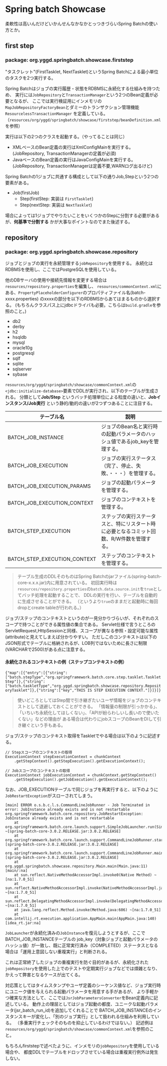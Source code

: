 # Spring batch Showcase

柔軟性は高いんだけどいかんせんなかなかとっつきづらいSpring Batchの使い方とか。

## first step
### package: org.yggd.springbatch.showcase.firststep

"タスクレット"(FirstTasklet, NextTasklet)というSpring Batchによる最小単位のタスクを2つ実行する。

Spring Batchはジョブの実行履歴・状態をRDBMSに永続化する仕組みを持つため、
実行には`JobRepository`と`TransactionManager`という2つのBean定義が必要となるが、
ここでは実行検証用にインメモリの`MapJobRepositoryFactoryBean`とダミーのトランザクション管理機能`ResourcelessTransactionManager`
を定義している。（`resources/org/yggd/springbatch/showcase/firststep/beanDefinition.xml`を参照）

実行は以下の2つのクラスを起動する。（やってることは同じ）

 * XMLベースのBean定義の実行はXmlConfigMainを実行する。(JobRepository, TransactionManagerの定義が必須)
 * JavaベースのBean定義の実行はJavaConfigMainを実行する。(JobRepository, TransactionManagerは定義不要,WARNログ出るけど)

Spring Batchの1ジョブに共通する構成として以下の通りJob,Stepという2つの要素がある。

 * Job(firstJob)
   * Step(firstStep: 実装は `FirstTasklet`)
   * Step(nextStep: 実装は `NextTasklet`)

場合によっては1ジョブでやりたいことをいくつかのStepに分割する必要があるが、**何基準で分割する** かが大事なポイントなのでまた後述する。

## repository
### package: org.yggd.springbatch.showcase.repository

ジョブとジョブの実行を永続管理する`jobRepository`を使用する。
永続化はRDBMSを使用し、ここではPostgreSQLを使用している。

他のDBサーバの使用や接続先情報を変更する場合は`resources/repository.properties`を編集し、
`resources/commonContext.xml`にある、`PropertyPlaceholderConfigurer`のプロパティファイル名(batch-xxxx.properties)
のxxxxの部分を以下のRDBMSからあてはまるものから選択する。
(もちろんクラスパス上にjdbcドライバも必要。こちらは`build.gradle`を参照のこと。)

 * db2
 * derby
 * h2
 * hsqldb
 * mysql
 * oracle10g
 * postgresql
 * sqlf
 * sqlite
 * sqlserver
 * sybase

`resources/org/yggd/springbatch/showcase/commonContext.xml`の`<jdbc:initialize-database>`要素でDDLが実行され、以下のテーブルが生成される。
分類として**Job/Step** というバッチ処理単位による粒度の違いと、**Jobインスタンス/Job実行** という静的/動的の違いが2つずつあることに注目する。

|テーブル名|説明|
|----------|------|
|BATCH_JOB_INSTANCE|ジョブのBean名と実行時の起動パラメータのハッシュ値であるjob_keyを管理する。|
|BATCH_JOB_EXECUTION|ジョブの実行ステータス（完了、停止、失敗、・・・）を管理する。|
|BATCH_JOB_EXECUTION_PARAMS|ジョブの起動パラメータを管理する。|
|BATCH_JOB_EXECUTION_CONTEXT|ジョブのコンテキストを管理する。|
|BATCH_STEP_EXECUTION|ステップの実行ステータスと、特にリスタート時に必要となるコミット回数、R/W件数を管理する。|
|BATCH_STEP_EXECUTION_CONTEXT|ステップのコンテキストを管理する。|

> テーブル生成のDDLそのものはSpring Batchのjarファイル(spring-batch-core-x.x.x.jar)内に用意されている。
> 初回実行時は`resources/repository.properties`の`batch.data.source.init`を`true`としてバッチ処理を起動することで、
> DDLの実行を行い、テーブルを自動的に生成させることができる。
> （というより`true`のままだと起動時に毎回dropとcreate tableが行われる。）

ジョブ/ステップのコンテキストというのが一見分かりづらいが、それぞれのスコープで持つことができる属性値の集合である。
Servlet仕様で言うところのServletRequest,HttpSessionと同様、スコープが異なる参照・設定可能な属性(attribute)と見えてしまえば分かりやすい。
ただしこのコンテキストは以下のJSON形式でテーブルに格納されるが、LOB列ではないために長さに制限(VARCHARで2500)がある点に注意する。

#### 永続化されるコンテキストの例（ステップコンテキストの例）
`{"map":[{"entry":[{"string":["batch.stepType","org.springframework.batch.core.step.tasklet.TaskletStep"]},{"string":["batch.taskletType","org.yggd.springbatch.showcase.repository.RepositoryTasklet"]},{"string":["key","THIS IS STEP EXECUTION CONTEXT."]}]}]}`

> 使いどころとしてはStep間で引き継ぎたいユーザ情報をジョブのコンテキストとして退避しておくことができる。
> 「情報量の制限が引っかかる」、「いちいち永続化してほしくない」、「APIが紛らわしいし長いので使いたくない」などの理由が
> ある場合は代わりにjobスコープのBeanをDIして引き継ぐという手もある。

ジョブ/ステップのコンテキスト取得をTaskletでやる場合は以下のように記述する。

```:java
// Stepスコープのコンテキストの取得
ExecutionContext stepExecutionContext = chunkContext
    .getStepContext().getStepExecution().getExecutionContext();

// Jobスコープのコンテキストの取得
ExecutionContext jobExecutionContext = chunkContext.getStepContext()
    .getStepExecution().getJobExecution().getExecutionContext();
```

なお、JOB_EXECUTIONテーブルで同じジョブを再実行すると、以下のように`JobRestartException`がスローされてしまう。

```
[main] ERROR o.s.b.c.l.s.CommandLineJobRunner - Job Terminated in error: JobInstance already exists and is not restartable
org.springframework.batch.core.repository.JobRestartException: JobInstance already exists and is not restartable
	at org.springframework.batch.core.launch.support.SimpleJobLauncher.run(SimpleJobLauncher.java:101) ~[spring-batch-core-3.0.2.RELEASE.jar:3.0.2.RELEASE]
	at org.springframework.batch.core.launch.support.CommandLineJobRunner.start(CommandLineJobRunner.java:362) [spring-batch-core-3.0.2.RELEASE.jar:3.0.2.RELEASE]
	at org.springframework.batch.core.launch.support.CommandLineJobRunner.main(CommandLineJobRunner.java:590) [spring-batch-core-3.0.2.RELEASE.jar:3.0.2.RELEASE]
	at org.yggd.springbatch.showcase.repository.Main.main(Main.java:11) [main/:na]
	at sun.reflect.NativeMethodAccessorImpl.invoke0(Native Method) ~[na:1.7.0_51]
	at sun.reflect.NativeMethodAccessorImpl.invoke(NativeMethodAccessorImpl.java:57) ~[na:1.7.0_51]
	at sun.reflect.DelegatingMethodAccessorImpl.invoke(DelegatingMethodAccessorImpl.java:43) ~[na:1.7.0_51]
	at java.lang.reflect.Method.invoke(Method.java:606) ~[na:1.7.0_51]
	at com.intellij.rt.execution.application.AppMain.main(AppMain.java:140) [idea_rt.jar:na]
```

`JobLauncher`が永続化済みの`JobInstance`を復元しようとするが、ここでBATCH_JOB_INSTANCEテーブルの
job_key（対象ジョブと起動パラメータのハッシュ値）が一致し、既に正常実行済み（COMPLETED）ステータスとなる場合は「運用上意図しない重複実行」と判断される。

これは正常終了したジョブの重複実行を防ぐ目的があるが、永続化された`jobRepository`を使用した上でのテストや定期実行ジョブなどでは煩雑となり、
かえって弊害となるケースが出てくる。

対応策としてはタイムスタンプやユーザ定義のシーケンス値など、ジョブ実行時にユニーク値を与えられる起動パラメータを用意する手があるが、
より手軽かつ確実な方法として、ここでは`JsrJobParametersConverter`をBean定義内に記述している。
動作上の理屈としてはジョブ起動の都度、ユニークな起動パラメータ(jsr_batch_run_id)を追加してくれることで
BATCH_JOB_INSTANCEのインスタンスキーが変化し、「別のジョブ実行」として扱われる仕組みを利用している。
（多重実行チェックそのものを抑止しているわけではない。）
記述例は`resources/org/yggd/springbatch/showcase/commonContext.xml`を参照のこと。

もちろんfirststepで述べたように、インメモリの`jobRepository`を使用している場合や、
都度DDLでテーブルをドロップさせている場合は重複実行例外は発生しない。

